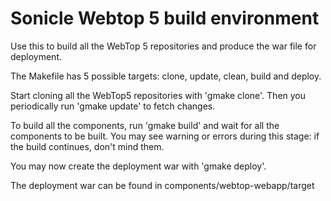 # Sonicle Webtop 5 build environment
Use this to build all the WebTop 5 repositories and produce the war file for deployment.

The Makefile has 5 possible targets: clone, update, clean, build and deploy.

Start cloning all the WebTop5 repositories with 'gmake clone'.
Then you periodically run 'gmake update' to fetch changes.

To build all the components, run 'gmake build' and wait for all the components to be built.
You may see warning or errors during this stage: if the build continues, don't mind them.

You may now create the deployment war with 'gmake deploy'.

The deployment war can be found in components/webtop-webapp/target

